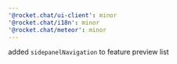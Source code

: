 ```yaml
---
'@rocket.chat/ui-client': minor
'@rocket.chat/i18n': minor
'@rocket.chat/meteor': minor
---
```


added `sidepanelNavigation` to feature preview list

